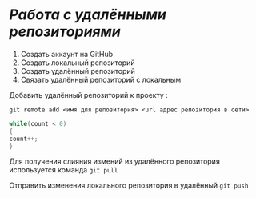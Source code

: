 # ***Работа с удалёнными репозиториями***

1. Создать аккаунт на GitHub
2. Создать локальный репозиторий
3. Создать удалённый репозиторий
4. Связать удалённый репозиторий с локальным

Добавить удалённый репозиторий к проекту :
```
git remote add <имя для репозитория> <url адрес репозитория в сети>
```
```C#
while(count < 0)
{
count++; 
} 
```
Для получения слияния измений из удалённого репозитория используется команда `git pull`

Отправить изменения локального репозитория в удалённый `git push`
